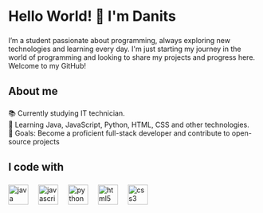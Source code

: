 <h1 align="left">Hello World! 👋 I'm Danits</h1>

###

<p align="left">I’m a student passionate about programming, always exploring new technologies and learning every day. I'm just starting my journey in the world of programming and looking to share my projects and progress here. Welcome to my GitHub!</p>

###

<h2 align="left">About me</h2>

###

<p align="left">📚 Currently studying IT technician.<br>🌱 Learning Java, JavaScript, Python, HTML, CSS and other technologies.<br>🎯 Goals: Become a proficient full-stack developer and contribute to open-source projects<br></p>

###

<h2 align="left">I code with</h2>

###

<div align="left">
  <img src="https://cdn.jsdelivr.net/gh/devicons/devicon/icons/java/java-original.svg" height="40" alt="java logo"  />
  <img width="12" />
  <img src="https://cdn.jsdelivr.net/gh/devicons/devicon/icons/javascript/javascript-original.svg" height="40" alt="javascript logo"  />
  <img width="12" />
  <img src="https://cdn.jsdelivr.net/gh/devicons/devicon/icons/python/python-original.svg" height="40" alt="python logo"  />
  <img width="12" />
  <img src="https://cdn.jsdelivr.net/gh/devicons/devicon/icons/html5/html5-original.svg" height="40" alt="html5 logo"  />
  <img width="12" />
  <img src="https://cdn.jsdelivr.net/gh/devicons/devicon/icons/css3/css3-original.svg" height="40" alt="css3 logo"  />
</div>

###

